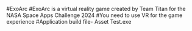#ExoArc
#ExoArc is a virtual reality game created by Team Titan for the NASA Space Apps Challenge 2024
#You need to use VR for the game experience
#Application build file- Asset Test.exe
